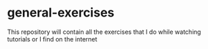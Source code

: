 # general-exercises
This repository will contain all the exercises that I do while watching tutorials or I find on the internet
